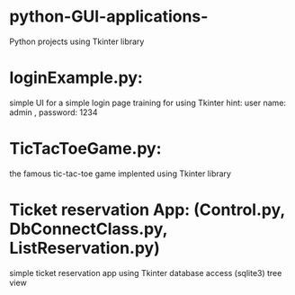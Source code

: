# python-GUI-applications-
Python projects using Tkinter library

# loginExample.py: 
  simple UI for a simple login page
  training for using Tkinter
  hint: user name: admin , password: 1234
  
# TicTacToeGame.py:
  the famous tic-tac-toe game implented using Tkinter library

# Ticket reservation App: (Control.py, DbConnectClass.py, ListReservation.py)
  simple ticket reservation app using Tkinter
  database access (sqlite3)
  tree view 
  
